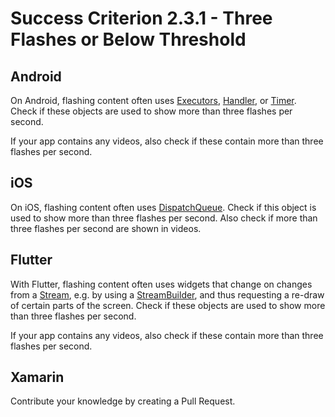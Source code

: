 # Success Criterion 2.3.1 - Three Flashes or Below Threshold
## Android

On Android, flashing content often uses [Executors](https://developer.android.com/reference/java/util/concurrent/Executors), [Handler](https://developer.android.com/reference/android/os/Handler), or [Timer](https://developer.android.com/reference/java/util/Timer). Check if these objects are used to show more than three flashes per second.

If your app contains any videos, also check if these contain more than three flashes per second.
## iOS

On iOS, flashing content often uses [DispatchQueue](https://developer.apple.com/documentation/dispatch/dispatchqueue). Check if this object is used to show more than three flashes per second. Also check if more than three flashes per second are shown in videos.
## Flutter

With Flutter, flashing content often uses widgets that change on changes from a [Stream](https://api.flutter.dev/flutter/dart-async/Stream-class.html), e.g. by using a [StreamBuilder](https://api.flutter.dev/flutter/widgets/StreamBuilder-class.html), and thus requesting a re-draw of certain parts of the screen. Check if these objects are used to show more than three flashes per second.

If your app contains any videos, also check if these contain more than three flashes per second.
## Xamarin

Contribute your knowledge by creating a Pull Request.
